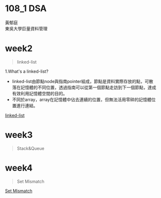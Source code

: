 # 108_1 DSA
黃郁庭  
東吳大學巨量資料管理

# week2
 >linked-list
 
1.What's a linked-list?

  * linked-list由節點node與指南pointer組成，節點是資料實際存放的點，可散落在記憶體的不同位置，透過指南可以從第一個節點走訪到下一個節點，達成有效利用記憶體空間的目的。
  * 不同於array，array在記憶體中佔去連續的位置，但無法活用零碎的記憶體位置進行連結。
  
  [linked-list](https://hackmd.io/@Zq6oiEB9Ty-KvUdV9n7vOw/ryfRSqEPB)

# week3
 >Stack&Queue

# week4
 >Set Mismatch
 
 [Set Mismatch](https://leetcode.com/articles/set-mismatch/)
